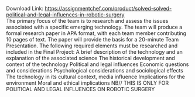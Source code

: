 Download Link: https://assignmentchef.com/product/solved-solved-political-and-legal-influences-in-robotic-surgery
<br>
The primary focus of the team is to research and assess the issues associated with a specific emerging technology. The team will produce a formal research paper in APA format, with each team member contributing 10 pages of text. The paper will provide the basis for a 20-minute Team Presentation. The following required elements must be researched and included in the Final Project: A brief description of the technology and an explanation of the associated science The historical development and context of the technology Political and legal influences Economic questions and considerations Psychological considerations and sociological effects The technology in its cultural context, media influence Implications for the environment Moral and ethical implications NB// THIS IS ONLY FOR POLITICAL AND LEGAL INFLUENCES ON ROBOTIC SURGERY